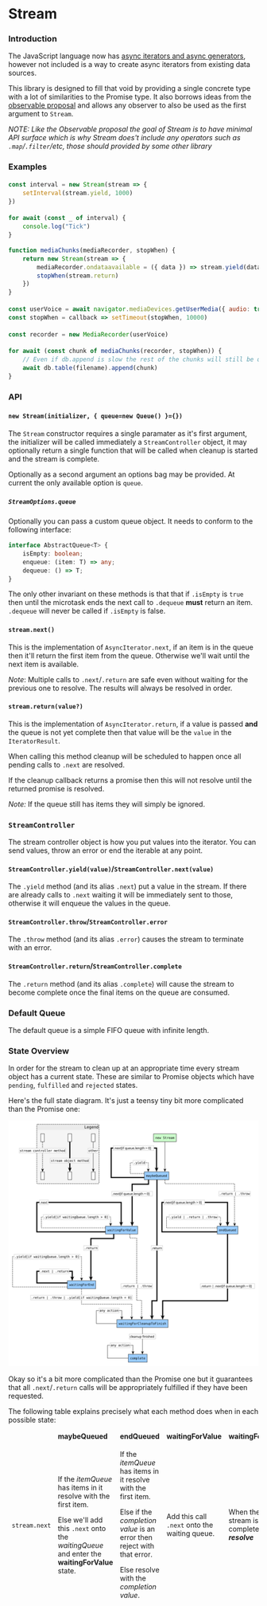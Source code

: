 
# Stream

### Introduction

The JavaScript language now has [async iterators and async generators](https://jakearchibald.com/2017/async-iterators-and-generators/), however not included is a way to create async iterators from existing data sources.

This library is designed to fill that void by providing a single concrete type with a lot of similarities to the Promise type. It also borrows ideas from the [observable proposal](https://github.com/tc39/proposal-observable) and allows any observer to also be used as the first argument to `Stream`.

*NOTE: Like the Observable proposal the goal of Stream is to have minimal API surface which is why Stream does't include any operators such as `.map`/`.filter`/etc, those should provided by some other library*

### Examples

```js
const interval = new Stream(stream => {
    setInterval(stream.yield, 1000)
})

for await (const _ of interval) {
    console.log("Tick")
}
```

```js
function mediaChunks(mediaRecorder, stopWhen) {
    return new Stream(stream => {
        mediaRecorder.ondataavailable = ({ data }) => stream.yield(data)
        stopWhen(stream.return)
    })
}

const userVoice = await navigator.mediaDevices.getUserMedia({ audio: true })
const stopWhen = callback => setTimeout(stopWhen, 10000)

const recorder = new MediaRecorder(userVoice)

for await (const chunk of mediaChunks(recorder, stopWhen)) {
    // Even if db.append is slow the rest of the chunks will still be queued
    await db.table(filename).append(chunk)
}
```

### API

#### `new Stream(initializer, { queue=new Queue() }={})`

The `Stream` constructor requires a single paramater as it's first argument, the initializer will be called
immediately a `StreamController` object, it may optionally return a single function that will be called
when cleanup is started and the stream is complete.

Optionally as a second argument an options bag may be provided. At current the only available option is `queue`.

##### `StreamOptions.queue`

Optionally you can pass a custom queue object. It needs to conform to the following interface:

```ts
interface AbstractQueue<T> {
    isEmpty: boolean;
    enqueue: (item: T) => any;
    dequeue: () => T;
}
```

The only other invariant on these methods is that that if `.isEmpty` is `true` then until the microtask ends the next call to `.dequeue` **must** return an item. `.dequeue` will never be called if `.isEmpty` is false.

#### `stream.next()`

This is the implementation of `AsyncIterator.next`, if an item is in the queue then it'll return the first item from the queue. Otherwise we'll wait until the next item is available.

*Note*: Multiple calls to `.next`/`.return` are safe even without waiting for the previous one to resolve. The results will always be resolved in order.

#### `stream.return(value?)`

This is the implementation of `AsyncIterator.return`, if a value is passed **and** the queue is not yet complete then that value will be the `value` in the `IteratorResult`.

When calling this method cleanup will be scheduled to happen once all pending calls to `.next` are resolved.

If the cleanup callback returns a promise then this will not resolve until the returned promise is resolved.

*Note:* If the queue still has items they will simply be ignored.

### `StreamController`

The stream controller object is how you put values into the iterator. You can send values, throw an error or end the iterable at any point.

#### `StreamController.yield(value)`/`StreamController.next(value)`

The `.yield` method (and its alias `.next`) put a value in the stream. If there are already calls to `.next` waiting it will be immediately sent to those, otherwise it will enqueue the values in the queue.

#### `StreamController.throw`/`StreamController.error`

The `.throw` method (and its alias `.error`) causes the stream to terminate with an error.

#### `StreamController.return`/`StreamController.complete`

The `.return` method (and its alias `.complete`) will cause the stream to become complete once the final items on the queue are consumed.


### Default Queue

The default queue is a simple FIFO queue with infinite length.


### State Overview

In order for the stream to clean up at an appropriate time every stream object has a current state. These are similar to Promise objects which have `pending`, `fulfilled` and `rejected` states.

Here's the full state diagram. It's just a teensy tiny bit more complicated than the Promise one:

![a diagram showing all the states of the stream](./stream.svg)

Okay so it's a bit more complicated than the Promise one but it guarantees that all `.next`/`.return` calls will be appropriately fulfilled if they have been requested.

The following table explains precisely what each method does when in each possible state:

<table>
    <thead>
        <td>
        <td><b>maybeQueued</b></td>
        <td><b>endQueued</b></td>
        <td><b>waitingForValue</b></td>
        <td><b>waitingForEnd</b></td>
        <td><b>waitingForCleanupToFinish</b></td>
        <td><b>complete</b></td>
    <tr>
        <td><code>stream.next</code></td>
        <td>
            <p>
                If the <i>itemQueue</i> has items in it resolve with the first item.
            <p>
                Else we'll add this <code>.next</code> onto the <i>waitingQueue</i> and enter the <b>waitingForValue</b> state.
        <td>
            <p>
                If the <i>itemQueue</i> has items in it resolve with the first item.
            <p>
                Else if the <i>completion value</i> is an error then reject with that error.
            <p>
                Else resolve with the <i>completion value</i>.
        <td>
            <p>
                Add this call <code>.next</code> onto the waiting queue.
        <td>
            <p>
                When the stream is complete <i><b>resolve</b></i>

</table>
